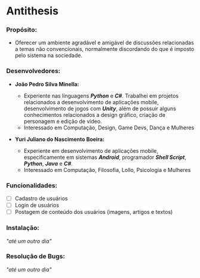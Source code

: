 # Antithesis

### Propósito: 

* Oferecer um ambiente agradável e amigável de discussões relacionadas a temas não convencionais, normalmente discordando do que é imposto pelo sistema na sociedade.

### Desenvolvedores:

* **João Pedro Silva Minella:**
    - Experiente nas linguagens **_Python_** e **_C#_**. Trabalhei em projetos relacionados a desenvolvimento de aplicações mobile, desenvolvimento de jogos com **_Unity_**, além de possuir alguns conhecimentos relacionados a design gráfico, criação de personagem e edição de vídeo.
    - Interessado em Computação, Design, Game Devs, Dança e Mulheres

* **Yuri Juliano do Nascimento Boeira:**
    - Experiente em desenvolvimento de aplicações mobile, especificamente em sistemas **_Android_**, programador **_Shell Script_**, **_Python_**, **_Java_** e **_C#_**.
    - Interessado em Computação, Filosofia, Lollo, Psicologia e Mulheres

### Funcionalidades:
- [ ] Cadastro de usuários
- [ ] Login de usuários
- [ ] Postagem de conteúdo dos usuários (imagens, artigos e textos)

### Instalação:

_"até um outro dia"_

### Resolução de Bugs:

_"até um outro dia"_
